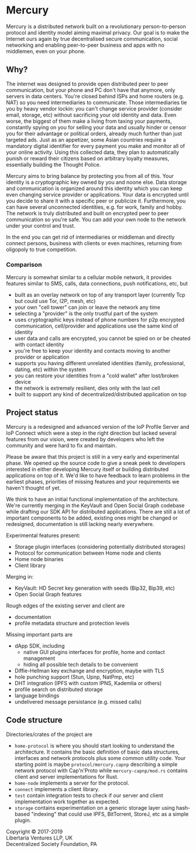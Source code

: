 # Mercury

Mercury is a distributed network built on a revolutionary person-to-person protocol 
and identity model aiming maximal privacy.
Our goal is to make the Internet ours again by true decentralised secure communication,
social networking and enabling peer-to-peer business and apps with no middlemen,
even on your phone.

## Why?

The internet was designed to provide open distributed peer to peer communication,
but your phone and PC don't have that anymore, only servers in data centers.
You're closed behind ISPs and home routers (e.g. NAT) so you need intermediaries to communicate.
Those intermediaries tie you by heavy vendor lockin: you can't change service provider
(consider email, storage, etc) without sacrificing your old identity and data.
Even worse, the biggest of them make a living from taxing your payments,
constantly spying on you for selling your data and usually hinder or censor you
for their advantage or political orders, already much further than just targeted ads. 
Just as an appetizer, some Asian countries require a mandatory digital identifier
for every payment you make and monitor all of your online activity.
Using this collected data, they plan to automatically punish or reward their citizens
based on arbitrary loyalty measures, essentially building the Thought Police.

Mercury aims to bring balance by protecting you from all of this.
Your identity is a cryptographic key owned by you and noone else.
Data storage and communication is organized around this identity which you can keep
even changing service provider or applications.
Your data is encrypted until you decide to share it with a specific peer or publicize it.
Furthermore, you can have several unconnected identities, e.g. for work, family and hobby.
The network is truly distributed and built on encrypted peer to peer communication
so you're safe. You can add your own node to the network under your control and trust.

In the end you can get rid of intermediaries or middleman and directly connect persons,
business with clients or even machines, returning from oligopoly to true competition.


### Comparison

Mercury is somewhat similar to a cellular mobile network, it provides features similar to
SMS, calls, data connections, push notifications, etc, but
 - built as an overlay network on top of any transport layer
   (currently Tcp but could use Tor, I2P, mesh, etc)
 - your own "cell tower" can join or leave the network any time
 - selecting a "provider" is the only trustful part of the system
 - uses cryptographic keys instead of phone numbers for p2p encrypted communication,
   cell/provider and applications use the same kind of identity
 - user data and calls are encrypted, you cannot be spied on or be cheated with contact identity
 - you're free to keep your identity and contacts moving to another provider or application
 - supports you having different unrelated identities (family, professional, dating, etc) within the system
 - you can restore your identities from a "cold wallet" after lost/broken device
 - the network is extremely resilient, dies only with the last cell
 - built to support any kind of decentralized/distributed application on top 


## Project status

Mercury is a redesigned and advanced version of the IoP Profile Server and IoP Connect
which were a step in the right direction but lacked several features from our vision,
were created by developers who left the community and were hard to fix and maintain.   

Please be aware that this project is still in a very early and experimental phase.
We opened up the source code to give a sneak peek to developers interested in either
developing Mercury itself or building distributed applications on top of it.
We'd like to have feedback to learn problems in the earliest phases,
priorities of missing features and your requirements we haven't thought of yet.

We think to have an initial functional implementation of the architecture.
We're currently merging in the KeyVault and Open Social Graph codebase
while drafting our SDK API for distributed applications.
There are still a lot of important components to be added,
existing ones might be changed or redesigned,
documentation is still lacking nearly everywhere.

Experimental features present:
 - Storage plugin interfaces (considering potentially distributed storages) 
 - Protocol for communication between Home node and clients
 - Home node binaries
 - Client library

Merging in:
 - KeyVault: HD Secret key generation with seeds (Bip32, Bip39, etc)
 - Open Social Graph features

Rough edges of the existing server and client are
 - documentation
 - profile metadata structure and protection levels

Missing important parts are
 - dApp SDK, including
   - native GUI plugins interfaces for profile, home and contact management
   - hiding all possible tech details to be convenient
 - Diffie-Hellman key exchange and encryption, maybe with TLS
 - hole punching support (Stun, Upnp, NatPmp, etc)
 - DHT integration (IPFS with custom IPNS, Kademlia or others)
 - profile search on distributed storage
 - language bindings
 - undelivered message persistance (e.g. missed calls)


## Code structure

Directories/crates of the project are
 - `home-protocol` is where you should start looking to understand the architecture.
   It contains the basic definition of basic data structures, interfaces
   and network protocols plus some common utility code.
   Your starting point is maybe `protocol/mercury.capnp` describing a simple
   network protocol with Cap'n'Proto while `mercury-capnp/mod.rs` contains
   client and server implementations for Rust. 
 - `home-node` implements a server for the protocol.
 - `connect` implements a client library.
 - `test` contain integration tests to check if our server and client implementation
   work together as expected.
 - `storage` contains experimentation on a generic storage layer using hash-based "indexing"
   that could use IPFS, BitTorrent, StoreJ, etc as a simple plugin.

Copyright © 2017-2019  
Libertaria Ventures LLP, UK  
Decentralized Society Foundation, PA
